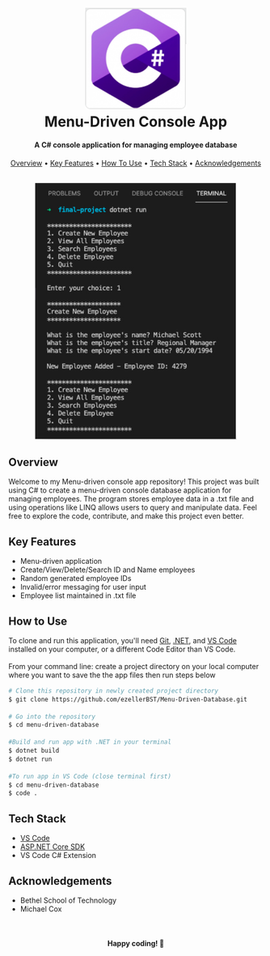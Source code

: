 <h1 align="center">
  <img src="https://github.com/ezellerBST/Menu-Driven-Database/blob/main/c%23logo.png" alt="Logo" width="200">
  <br>
  Menu-Driven Console App
  <br>
</h1>

<h4 align="center">A C# console application for managing employee database</h4>

<p align="center">
  <a href="#overview">Overview</a> •
  <a href="#key-features">Key Features</a> •
  <a href="#how-to-use">How To Use</a> •
  <a href="#tech-stack">Tech Stack</a> •
  <a href="#acknowledgements">Acknowledgements</a>
</p>

<br>
<div align="center">
    <img src="https://github.com/ezellerBST/Menu-Driven-Database/blob/main/csharp-menu.png" alt="console" width="400">
</div>

## Overview
Welcome to my Menu-driven console app repository! This project was built using C# to create a menu-driven console database application for managing employees. The program stores employee data in a .txt file and using operations like LINQ allows users to query and manipulate data. Feel free to explore the code, contribute, and make this project even better.

## Key Features
* Menu-driven application
* Create/View/Delete/Search ID and Name employees
* Random generated employee IDs
* Invalid/error messaging for user input
* Employee list maintained in .txt file

## How to Use

To clone and run this application, you'll need [Git](https://git-scm.com), [.NET](https://dotnet.microsoft.com/en-us/download/dotnet/6.0), and [VS Code](https://code.visualstudio.com/docs?dv=osx) installed on your computer, or a different Code Editor than VS Code.
<br><br>
From your command line: create a project directory on your local computer where you want to save the the app files then run steps below

```bash
# Clone this repository in newly created project directory
$ git clone https://github.com/ezellerBST/Menu-Driven-Database.git

# Go into the repository
$ cd menu-driven-database

#Build and run app with .NET in your terminal
$ dotnet build
$ dotnet run

#To run app in VS Code (close terminal first)
$ cd menu-driven-database
$ code .
```
## Tech Stack
* <a href="https://code.visualstudio.com/docs?dv=osx" target="_blank">VS Code</a>
* <a href="https://dotnet.microsoft.com/en-us/download/dotnet/6.0" target="_blank">ASP.NET Core SDK</a>
* VS Code C# Extension

## Acknowledgements
* Bethel School of Technology
* Michael Cox

<br>
<h4 align="center">Happy coding! 🚀</h4>
